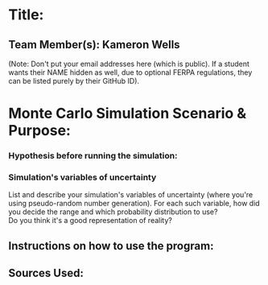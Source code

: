# Title: 

## Team Member(s): Kameron Wells
(Note: Don't put your email addresses here (which is public).  If a student wants their NAME hidden as well, due to optional FERPA regulations, they can be listed purely by their GitHub ID).

# Monte Carlo Simulation Scenario & Purpose:

### Hypothesis before running the simulation:

### Simulation's variables of uncertainty
List and describe your simulation's variables of uncertainty (where you're using pseudo-random number generation). 
For each such variable, how did you decide the range and which probability distribution to use?  
Do you think it's a good representation of reality?

## Instructions on how to use the program:


## Sources Used:

